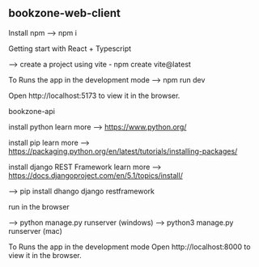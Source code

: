 ## bookzone-web-client

Install npm
--> npm i

Getting start with React + Typescript

--> create a project using vite - npm create vite@latest

To Runs the app in the development mode
--> npm run dev

Open http://localhost:5173 to view it in the browser.


bookzone-api

install python
learn more --> https://www.python.org/

install pip
learn more --> https://packaging.python.org/en/latest/tutorials/installing-packages/

install django REST Framework
learn more --> https://docs.djangoproject.com/en/5.1/topics/install/

--> pip install dhango django restframework

run in the browser

--> python manage.py runserver (windows)
--> python3 manage.py runserver (mac)

To Runs the app in the development mode
Open http://localhost:8000 to view it in the browser.
